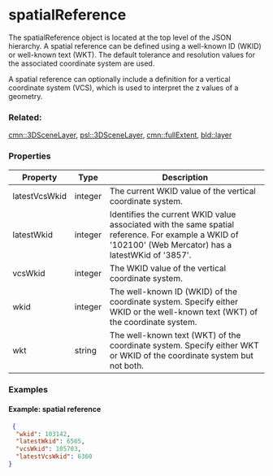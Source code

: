 # spatialReference

The spatialReference object is located at the top level of the JSON hierarchy.  A spatial reference can be defined using a well-known ID (WKID) or well-known text (WKT). The default tolerance and resolution values for the associated coordinate system are used.

A spatial reference can optionally include a definition for a vertical coordinate system (VCS), which is used to interpret the z values of a geometry.

### Related:

[cmn::3DSceneLayer](3DSceneLayer.cmn.md), [psl::3DSceneLayer](3DSceneLayer.psl.md), [cmn::fullExtent](fullExtent.cmn.md), [bld::layer](layer.bld.md)
### Properties

| Property | Type | Description |
| --- | --- | --- |
| latestVcsWkid | integer | The current WKID value of the vertical coordinate system. |
| latestWkid | integer | Identifies the current WKID value associated with the same spatial reference. For example a WKID of '102100' (Web Mercator) has a latestWKid of '3857'. |
| vcsWkid | integer | The WKID value of the vertical coordinate system. |
| wkid | integer | The well-known ID (WKID) of the coordinate system. Specify either WKID or the well-known text (WKT) of the coordinate system. |
| wkt | string | The well-known text (WKT) of the coordinate system. Specify either WKT or WKID of the coordinate system but not both. |

### Examples 

#### Example: spatial reference 

```json
 {
  "wkid": 103142,
  "latestWkid": 6565,
  "vcsWkid": 105703,
  "latestVcsWkid": 6360
} 
```

